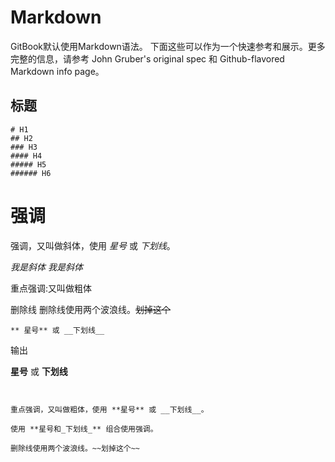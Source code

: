 # Markdown

GitBook默认使用Markdown语法。
下面这些可以作为一个快速参考和展示。更多完整的信息，请参考 John Gruber's original spec 和 Github-flavored Markdown info page。

## 标题

```
# H1
## H2
### H3
#### H4
##### H5
###### H6
```

# 强调

强调，又叫做斜体，使用 *星号* 或 _下划线_。

*我是斜体*
_我是斜体_

重点强调:又叫做粗体

删除线
删除线使用两个波浪线。~~划掉这个~~

```
** 星号** 或 __下划线__

```
输出

**星号** 或 __下划线__
```


重点强调，又叫做粗体，使用 **星号** 或 __下划线__。

使用 **星号和_下划线_** 组合使用强调。

删除线使用两个波浪线。~~划掉这个~~
```

